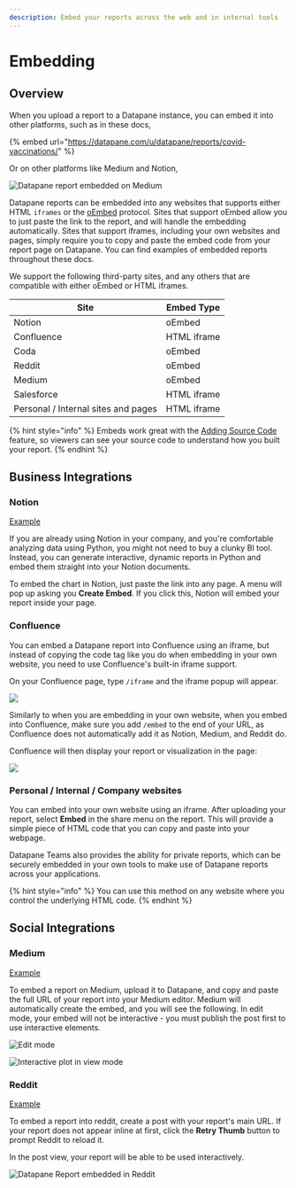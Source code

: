 ```yaml
---
description: Embed your reports across the web and in internal tools
---
```


# Embedding

## Overview

When you upload a report to a Datapane instance, you can embed it into other platforms, such as in these docs,

{% embed url="https://datapane.com/u/datapane/reports/covid-vaccinations/" %}

Or on other platforms like Medium and Notion,

![Datapane report embedded on Medium](<../../../.gitbook/assets/image (107).png>)

Datapane reports can be embedded into any websites that supports either HTML `iframes` or the [oEmbed](https://oembed.com) protocol. Sites that support oEmbed allow you to just paste the link to the report, and will handle the embedding automatically. Sites that support iframes, including your own websites and pages, simply require you to copy and paste the embed code from your report page on Datapane. You can find examples of embedded reports throughout these docs.

We support the following third-party sites, and any others that are compatible with either oEmbed or HTML iframes.

| Site                                | Embed Type  |
| ----------------------------------- | ----------- |
| Notion                              | oEmbed      |
| Confluence                          | HTML iframe |
| Coda                                | oEmbed      |
| Reddit                              | oEmbed      |
| Medium                              | oEmbed      |
| Salesforce                          | HTML iframe |
| Personal / Internal sites and pages | HTML iframe |

{% hint style="info" %}
Embeds work great with the [Adding Source Code](../../configuring-reports/adding-source-code.md) feature, so viewers can see your source code to understand how you built your report.
{% endhint %}

## Business Integrations

### Notion

[Example ](https://www.notion.so/datapane/Google-Trends-Dashboard-929a1cd8612c4983ab10e2eaaeccb339)

If you are already using Notion in your company, and you're comfortable analyzing data using Python, you might not need to buy a clunky BI tool. Instead, you can generate interactive, dynamic reports in Python and embed them straight into your Notion documents.

To embed the chart in Notion, just paste the link into any page. A menu will pop up asking you **Create Embed**. If you click this, Notion will embed your report inside your page.

### Confluence&#x20;

You can embed a Datapane report into Confluence using an iframe, but instead of copying the code tag like you do when embedding in your own website, you need to use Confluence's built-in iframe support.

On your Confluence page, type `/iframe` and the iframe popup will appear.

![](<../../../.gitbook/assets/image (100).png>)

Similarly to when you are embedding in your own website, when you embed into Confluence, make sure you add `/embed` to the end of your URL, as Confluence does not automatically add it as Notion, Medium, and Reddit do.

Confluence will then display your report or visualization in the page:

![](<../../../.gitbook/assets/image (110).png>)

### Personal / Internal / Company websites

You can embed into your own website using an iframe. After uploading your report, select **Embed** in the share menu on the report. This will provide a simple piece of HTML code that you can copy and paste into your webpage.

Datapane Teams also provides the ability for private reports, which can be securely embedded in your own tools to make use of Datapane reports across your applications.

{% hint style="info" %}
You can use this method on any website where you control the underlying HTML code.
{% endhint %}

## Social Integrations

### Medium

[Example ](https://medium.com/@leo\_26134/embedding-with-datapane-366e60434b5f)

To embed a report on Medium, upload it to Datapane, and copy and paste the full URL of your report into your Medium editor. Medium will automatically create the embed, and you will see the following. In edit mode, your embed will not be interactive - you must publish the post first to use interactive elements.

![Edit mode](<../../../.gitbook/assets/image (93).png>)

![Interactive plot in view mode](<../../../.gitbook/assets/image (92).png>)

### Reddit

[Example](https://old.reddit.com/r/dataisbeautiful/comments/h7nspg/oc\_when\_the\_bookies\_were\_wrong\_premier\_league/)

To embed a report into reddit, create a post with your report's main URL. If your report does not appear inline at first, click the **Retry Thumb** button to prompt Reddit to reload it.

In the post view, your report will be able to be used interactively.

![Datapane Report embedded in Reddit](<../../../.gitbook/assets/image (94).png>)
